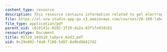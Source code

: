 ```yaml
---
content_type: resource
description: This resource contains information related to gel electrophoresis.
file: https://ol-ocw-studio-app-qa.s3.amazonaws.com/courses/20-109-laboratory-fundamentals-in-biological-engineering-spring-2010/0c29e002f4a0f1805d878a9bd86817d2_MIT20_109S10_labpre_m2d3.pdf
file_type: application/pdf
parent_uid: c810141c-0282-3f29-da2a-83f1fe93dcb1
resourcetype: Document
title: MIT20_109S10_labpre_m2d3.pdf
uid: 0c29e002-f4a0-f180-5d87-8a9bd86817d2
---
```

